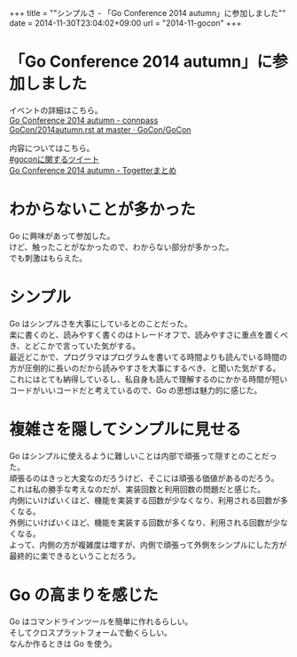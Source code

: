 +++
title = ""シンプルさ - 「Go Conference 2014 autumn」に参加しました""
date = 2014-11-30T23:04:02+09:00
url = "2014-11-gocon"
+++

「Go Conference 2014 autumn」に参加しました
====
イベントの詳細はこちら。  
[Go Conference 2014 autumn - connpass](http://gocon.connpass.com/event/9748/)  
[GoCon/2014autumn.rst at master · GoCon/GoCon](https://github.com/GoCon/GoCon/blob/master/2014autumn.rst)  
  
内容についてはこちら。  
[#goconに関するツイート](https://twitter.com/hashtag/gocon)  
[Go Conference 2014 autumn - Togetterまとめ](http://togetter.com/li/751700)

わからないことが多かった
====
Go に興味があって参加した。  
けど、触ったことがなかったので、わからない部分が多かった。  
でも刺激はもらえた。

シンプル
====
Go はシンプルさを大事にしているとのことだった。  
楽に書くのと、読みやすく書くのはトレードオフで、読みやすさに重点を置くべき、とどこかで言っていた気がする。  
最近どこかで、プログラマはプログラムを書いてる時間よりも読んでいる時間の方が圧倒的に長いのだから読みやすさを大事にするべき、と聞いた気がする。  
これにはとても納得しているし、私自身も読んで理解するのにかかる時間が短いコードがいいコードだと考えているので、Go の思想は魅力的に感じた。

複雑さを隠してシンプルに見せる
====
Go はシンプルに使えるように難しいことは内部で頑張って隠すとのことだった。  
頑張るのはきっと大変なのだろうけど、そこには頑張る価値があるのだろう。  
これは私の勝手な考えなのだが、実装回数と利用回数の問題だと感じた。  
内側にいけばいくほど、機能を実装する回数が少なくなり、利用される回数が多くなる。  
外側にいけばいくほど、機能を実装する回数が多くなり、利用される回数が少なくなる。  
よって、内側の方が複雑度は増すが、内側で頑張って外側をシンプルにした方が最終的に楽できるということだろう。

Go の高まりを感じた
====
Go はコマンドラインツールを簡単に作れるらしい。  
そしてクロスプラットフォームで動くらしい。  
なんか作るときは Go を使う。
